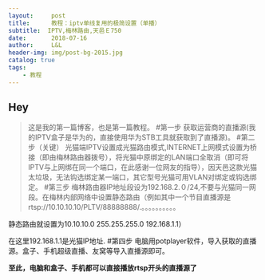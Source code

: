 ```yaml
---
layout:     post   				   
title:      教程：iptv单线复用的极简设置（单播） 				 
subtitle:  IPTV,梅林路由,天邑Ｅ750  
date:       2018-07-16 				
author:     L&L 						
header-img: img/post-bg-2015.jpg 	
catalog: true 						
tags:								
    - 教程
---
```


## Hey
>这是我的第一篇博客，也是第一篇教程。
#第一步
获取运营商的直播源(我的IPTV盒子是华为的，直接使用华为STB工具就获取到了直播源)。
#第二步（关键）
光猫端IPTV设置成光猫路由模式,INTERNET上网模式设置为桥接（即由梅林路由器拨号），将光猫中原绑定的LAN端口全取消（即可将IPTV与上网绑在同一个端口，在此感谢一位网友的指导），因天邑这款光猫太垃圾，无法钩选绑定某一端口，其它型号光猫可用VLAN对绑定或钩选绑定。
#第三步
梅林路由器IP地址段设为192.168.2.０/24,不要与光猫同一网段。在梅林内部网络中设置静态路由（例如其中一个节目直播源是rtsp://10.10.10.10/PLTV/88888888/.。。。。。。。。。。

静态路由就设置为10.10.10.0  255.255.255.0  192.168.1.1）

在这里192.168.1.1是光猫IP地址.
#第四步
电脑用potplayer软件，导入获取的直播源。盒子、手机超级直播、友窝等导入直播源即可。

**至此，电脑和盒子、手机都可以直接播放rtsp开头的直播源了**
